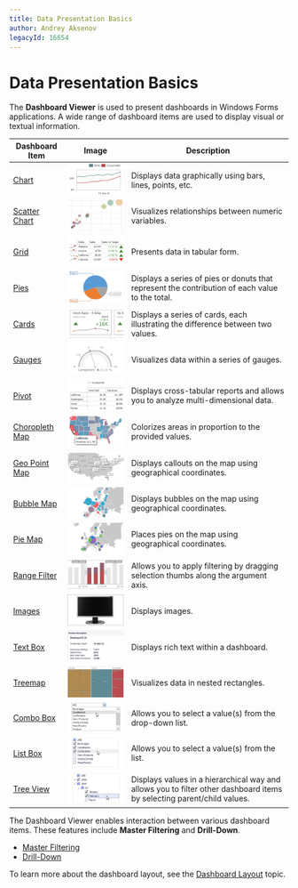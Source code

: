 ```yaml
---
title: Data Presentation Basics
author: Andrey Aksenov
legacyId: 16654
---
```

# Data Presentation Basics
The **Dashboard Viewer** is used to present dashboards in Windows Forms applications. 
A wide range of dashboard items are used to display visual or textual information.

| Dashboard Item | Image | Description |
|---|---|---|
| [Chart](../dashboard-items/chart.md) | ![WinViewer_Chart](../../../images/img22446.png) | Displays data graphically using bars, lines, points, etc. |
| [Scatter Chart](../dashboard-items/scatter-chart.md) | ![AddingItems_ScatterChart](../../../images/img121120.png) | Visualizes relationships between numeric variables. |
| [Grid](../dashboard-items/grid.md) | ![WinViewer_Grid](../../../images/img22448.png) | Presents data in tabular form. |
| [Pies](../dashboard-items/pies.md) | ![Fundamentals_DashboardItems_Pies](../../../images/img22438.png) | Displays a series of pies or donuts that represent the contribution of each value to the total. |
| [Cards](../dashboard-items/cards.md) | ![WinViewer_Cards](../../../images/img22445.png) | Displays a series of cards, each illustrating the difference between two values. |
| [Gauges](../dashboard-items/gauges.md) | ![WinViewer_Gauges](../../../images/img22447.png) | Visualizes data within a series of gauges. |
| [Pivot](../dashboard-items/pivot.md) | ![WinViewer_Pivot](../../../images/img22450.png) | Displays cross-tabular reports and allows you to analyze multi-dimensional data. |
| [Choropleth Map](../dashboard-items/choropleth-map.md) | ![Fundamentals_DashboardItems_ChoroplethMap](../../../images/img22437.png) | Colorizes areas in proportion to the provided values. |
| [Geo Point Map](../dashboard-items/geo-point-maps/data-presentation-basics.md) | ![AddingItems_GeoPointMap](../../../images/img121121.png) | Displays callouts on the map using geographical coordinates. |
| [Bubble Map](../dashboard-items/geo-point-maps/data-presentation-basics.md) | ![Fundamentals_DashboardItems_geopoingmaps](../../../images/img22440.png) | Displays bubbles on the map using geographical coordinates. |
| [Pie Map](../dashboard-items/geo-point-maps/data-presentation-basics.md) | ![AddingItems_PieMap](../../../images/img121123.png) | Places pies on the map using geographical coordinates. |
| [Range Filter](../dashboard-items/range-filter.md) | ![WinViewer_RangeFilter](../../../images/img22451.png) | Allows you to apply filtering by dragging selection thumbs along the argument axis. |
| [Images](../dashboard-items/image.md) | ![ImageOverview](../../../images/img124553.png) | Displays images. |
| [Text Box](../dashboard-items/text-box.md) | ![TextboxOverview](../../../images/img124554.png) | Displays rich text within a dashboard. |
| [Treemap](../dashboard-items/treemap.md) | ![Treemap_Thumbnail](../../../images/img125084.png) | Visualizes data in nested rectangles. |
| [Combo Box](../dashboard-items/filter-elements.md) | ![Fundamentals_DashboardItems_ComboBox](../../../images/img24779.png) | Allows you to select a value(s) from the drop-down list. |
| [List Box](../dashboard-items/filter-elements.md) | ![Fundamentals_DashboardItems_ListBox](../../../images/img24784.png) | Allows you to select a value(s) from the list. |
| [Tree View](../dashboard-items/filter-elements.md) | ![Fundamentals_DashboardItems_TreeView](../../../images/img24786.png) | Displays values in a hierarchical way and allows you to filter other dashboard items by selecting parent/child values. |

The Dashboard Viewer enables interaction between various dashboard items. These features include **Master Filtering** and **Drill-Down**.
* [Master Filtering](master-filtering.md)
* [Drill-Down](drill-down.md)

To learn more about the dashboard layout, see the [Dashboard Layout](dashboard-layout.md) topic.